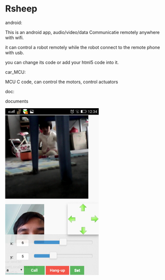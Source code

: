# Rsheep 

android:

This is an android app, audio/video/data Communicatie remotely anywhere with wifi.

it can control a robot remotely while the robot connect to the remote phone with usb. 

you can change its code or add your html5 code into it.

car_MCU: 

MCU C code, can control the motors, control actuators  

doc:

documents

![](https://github.com/luojin012/Robot-Sheep-Project/blob/master/doc/remote5.jpg)

